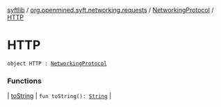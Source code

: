 [syftlib](../../../index.md) / [org.openmined.syft.networking.requests](../../index.md) / [NetworkingProtocol](../index.md) / [HTTP](./index.md)

# HTTP

`object HTTP : `[`NetworkingProtocol`](../index.md)

### Functions

| [toString](to-string.md) | `fun toString(): `[`String`](https://kotlinlang.org/api/latest/jvm/stdlib/kotlin/-string/index.html) |

